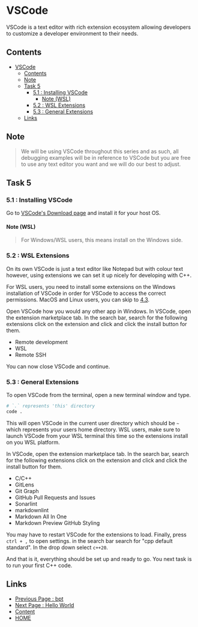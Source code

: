 # VSCode

VSCode is a text editor with rich extension ecosystem allowing developers to customize a developer environment to their needs.

## Contents

- [VSCode](#vscode)
  - [Contents](#contents)
  - [Note](#note)
  - [Task 5](#task-5)
    - [5.1 : Installing VSCode](#51--installing-vscode)
      - [Note (WSL)](#note-wsl)
    - [5.2 : WSL Extensions](#52--wsl-extensions)
    - [5.3 : General Extensions](#53--general-extensions)
  - [Links](#links)

## Note

> We will be using VSCode throughout this series and as such, all debugging examples will be in reference to VSCode but you are free to use any text editor you want and we will do our best to adjust.

## Task 5

### 5.1 : Installing VSCode

Go to [VSCode's Download page](https://code.visualstudio.com/download) and install it for your host OS.

#### Note (WSL)

> For Windows/WSL users, this means install on the Windows side.

### 5.2 : WSL Extensions

On its own VSCode is just a text editor like Notepad but with colour text however, using extensions we can set it up nicely for developing with C++.

For WSL users, you need to install some extensions on the Windows installation of VSCode in order for VSCode to access the correct permissions. MacOS and Linux users, you can skip to [4.3](#43--general-extensions).

Open VSCode how you would any other app in Windows. In VSCode, open the extension marketplace tab. In the search bar, search for the following extensions click on the extension and click and click the install button for them.

- Remote development
- WSL
- Remote SSH

You can now close VSCode and continue.

### 5.3 : General Extensions

To open VSCode from the terminal, open a new terminal window and type.

```sh
# `.` represents 'this' directory
code .
```

This will open VSCode in the current user directory which should be `~` which represents your users home directory. WSL users, make sure to launch VSCode from your WSL terminal this time so the extensions install on you WSL platform.

In VSCode, open the extension marketplace tab. In the search bar, search for the following extensions click on the extension and click and click the install button for them.

- C/C++
- GitLens
- Git Graph
- GitHub Pull Requests and Issues
- Sonarlint
- markdownlint
- Markdown All In One
- Markdown Preview GitHub Styling

You may have to restart VSCode for the extensions to load. Finally, press `ctrl + ,` to open settings. in the search bar search for "cpp default standard". In the drop down select `c++20`.

And that is it, everything should be set up and ready to go. You next task is to run your first C++ code.

## Links

- [Previous Page : bpt](/content/part1/tasks/bpt.md)
- [Next Page : Hello World](/content/part1/tasks/helloworld.md)
- [Content](/content/README.md)
- [HOME](/README.md)
